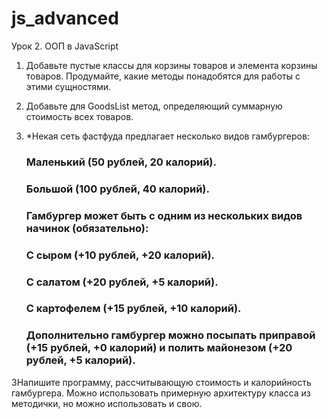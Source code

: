 # js_advanced


Урок 2. ООП в JavaScript

1. Добавьте пустые классы для корзины товаров и элемента корзины товаров. Продумайте, какие методы понадобятся для работы с этими сущностями.
2. Добавьте для GoodsList метод, определяющий суммарную стоимость всех товаров.
3. *Некая сеть фастфуда предлагает несколько видов гамбургеров:

    ### Маленький (50 рублей, 20 калорий).
    ### Большой (100 рублей, 40 калорий). 
    ### Гамбургер может быть с одним из нескольких видов начинок (обязательно):
    ### С сыром (+10 рублей, +20 калорий).
    ### С салатом (+20 рублей, +5 калорий).
    ### С картофелем (+15 рублей, +10 калорий).
    ### Дополнительно гамбургер можно посыпать приправой (+15 рублей, +0 калорий) и полить майонезом (+20 рублей, +5 калорий).

3Напишите программу, рассчитывающую стоимость и калорийность гамбургера. Можно использовать примерную архитектуру класса из методички, но можно использовать и свою.

